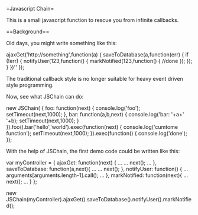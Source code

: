=Javascript Chain=

This is a small javascript function to rescue you from infinite callbacks.

==Background==

Old days, you might write something like this:

ajaxGet('http://something',function(a)
{
	saveToDatabase(a,function(err)
	{
		if (!err)
		{
			notifyUser(123,function()
			{
				markNotified(123,function()
				{
					//done
				});
			});
		}
	})''
});

The traditional callback style is no longer suitable for heavy event driven style programming. 

Now, see what JSChain can do:

new JSChain(
{
	foo: function(next)
	{
		console.log('foo');
		setTimeout(next,1000);
	},
	bar: function(a,b,next)
	{
		console.log('bar: '+a+' '+b);
		setTimeout(next,1000);
	}
}).foo().bar('hello','world').exec(function(next)
{
	console.log('cumtome function');
	setTimeout(next,1000);
}).exec(function()
{
	console.log('done');
});

With the help of JSChain, the first demo code could be written like this:

var myController = 
{
	ajaxGet: function(next) {  ... ... next(); ... },
	saveToDatabase: function(a,next){ ... ... next(); },
	notifyUser: function() {  ... arguments[arguments.length-1].call(); ... },
	markNotified: function(next){ ... next(); ... }
};

new JSChain(myController).ajaxGet().saveToDatabase().notifyUser().markNotified();



